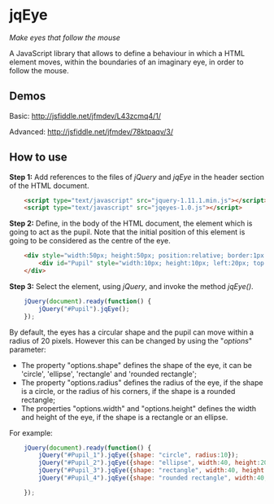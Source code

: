 jqEye
=====

_Make eyes that follow the mouse_

A JavaScript library that allows to define a behaviour in which a HTML element moves, within the boundaries of an imaginary eye, in order to follow the mouse.

Demos
-----

Basic: http://jsfiddle.net/jfmdev/L43zcmq4/1/

Advanced: http://jsfiddle.net/jfmdev/78ktpaqv/3/

How to use
----------

**Step 1:** Add references to the files of _jQuery_ and _jqEye_ in the header section of the HTML document.

``` html
    <script type="text/javascript" src="jquery-1.11.1.min.js"></script>
    <script type="text/javascript" src="jqeyes-1.0.js"></script>
```

**Step 2:** Define, in the body of the HTML document, the element which is going to act as the pupil. 
Note that the initial position of this element is going to be considered as the centre of the eye.

``` html
    <div style="width:50px; height:50px; position:relative; border:1px solid gray; border-radius:25px;">
        <div id="Pupil" style="width:10px; height:10px; left:20px; top:20px; border-radius:5px; background-color:blue; position:relative;"></div>
    </div>
```

**Step 3:** Select the element, using _jQuery_, and invoke the method _jqEye()_.

``` javascript
    jQuery(document).ready(function() {
        jQuery("#Pupil").jqEye();
    });
```

By default, the eyes has a circular shape and the pupil can move within a radius of 20 pixels. However this can be changed by using the "_options_" parameter:

 * The property "options.shape" defines the shape of the eye, it can be 'circle', 'ellipse', 'rectangle' and 'rounded rectangle';
 * The property "options.radius" defines the radius of the eye, if the shape is a circle, or the radius of his corners, if the shape is a rounded rectangle;
 * The properties "options.width" and "options.height" defines the width and height of the eye, if the shape is a rectangle or an ellipse.

For example:

``` javascript
    jQuery(document).ready(function() {
        jQuery("#Pupil_1").jqEye({shape: "circle", radius:10});
        jQuery("#Pupil_2").jqEye({shape: "ellipse", width:40, height:20});
        jQuery("#Pupil_3").jqEye({shape: "rectangle", width:40, height:20});
        jQuery("#Pupil_4").jqEye({shape: "rounded rectangle", width:40, height:40, radius:10});

    });
```


